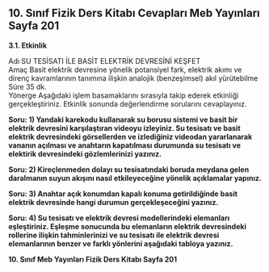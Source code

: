 ## 10. Sınıf Fizik Ders Kitabı Cevapları Meb Yayınları Sayfa 201

**3.1. Etkinlik**

Adı SU TESİSATI İLE BASİT ELEKTRİK DEVRESİNİ KEŞFET  
 Amaç Basit elektrik devresine yönelik potansiyel fark, elektrik akımı ve direnç kavramlarının tanımına ilişkin analojik (benzeşimsel) akıl yürütebilme  
 Süre 35 dk.  
 Yönerge Aşağıdaki işlem basamaklarını sırasıyla takip ederek etkinliği gerçekleştiriniz. Etkinlik sonunda değerlendirme sorularını cevaplayınız.

**Soru: 1) Yandaki karekodu kullanarak su borusu sistemi ve basit bir elektrik devresini karşılaştıran videoyu izleyiniz. Su tesisatı ve basit elektrik devresindeki görsellerden ve izlediğiniz videodan yararlanarak vananın açılması ve anahtarın kapatılması durumunda su tesisatı ve elektirik devresindeki gözlemlerinizi yazınız.**

**Soru: 2) Kireçlenmeden dolayı su tesisatındaki boruda meydana gelen daralmanın suyun akışını nasıl etkileyeceğine yönelik açıklamalar yapınız.**

**Soru: 3) Anahtar açık konumdan kapalı konuma getirildiğinde basit elektrik devresinde hangi durumun gerçekleşeceğini yazınız.**

**Soru: 4) Su tesisatı ve elektrik devresi modellerindeki elemanları eşleştiriniz. Eşleşme sonucunda bu elemanların elektrik devresindeki rollerine ilişkin tahminlerinizi ve su tesisatı ile elektrik devresi elemanlarının benzer ve farklı yönlerini aşağıdaki tabloya yazınız.**

**10. Sınıf Meb Yayınları Fizik Ders Kitabı Sayfa 201**